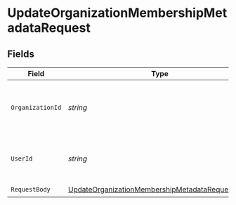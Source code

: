 # UpdateOrganizationMembershipMetadataRequest


## Fields

| Field                                                                                                                       | Type                                                                                                                        | Required                                                                                                                    | Description                                                                                                                 |
| --------------------------------------------------------------------------------------------------------------------------- | --------------------------------------------------------------------------------------------------------------------------- | --------------------------------------------------------------------------------------------------------------------------- | --------------------------------------------------------------------------------------------------------------------------- |
| `OrganizationId`                                                                                                            | *string*                                                                                                                    | :heavy_check_mark:                                                                                                          | The ID of the organization the membership belongs to                                                                        |
| `UserId`                                                                                                                    | *string*                                                                                                                    | :heavy_check_mark:                                                                                                          | The ID of the user that this membership belongs to                                                                          |
| `RequestBody`                                                                                                               | [UpdateOrganizationMembershipMetadataRequestBody](../../Models/Requests/UpdateOrganizationMembershipMetadataRequestBody.md) | :heavy_check_mark:                                                                                                          | N/A                                                                                                                         |